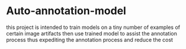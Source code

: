 # Auto-annotation-model
this project is intended to train models on a tiny number of examples of certain image artifacts then use trained model to assist the annotation process thus expediting the annotation process and reduce the cost 
